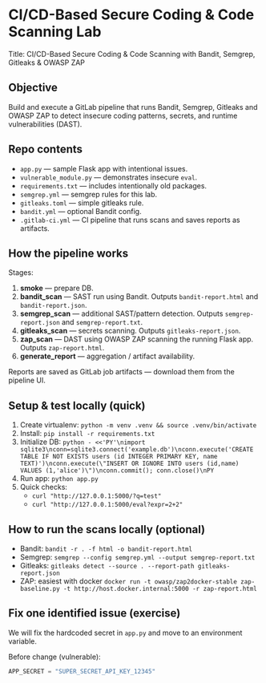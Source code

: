 # CI/CD-Based Secure Coding & Code Scanning Lab

Title: CI/CD-Based Secure Coding & Code Scanning with Bandit, Semgrep, Gitleaks & OWASP ZAP

## Objective
Build and execute a GitLab pipeline that runs Bandit, Semgrep, Gitleaks and OWASP ZAP to detect insecure coding patterns, secrets, and runtime vulnerabilities (DAST).

## Repo contents
- `app.py` — sample Flask app with intentional issues.
- `vulnerable_module.py` — demonstrates insecure `eval`.
- `requirements.txt` — includes intentionally old packages.
- `semgrep.yml` — semgrep rules for this lab.
- `gitleaks.toml` — simple gitleaks rule.
- `bandit.yml` — optional Bandit config.
- `.gitlab-ci.yml` — CI pipeline that runs scans and saves reports as artifacts.

## How the pipeline works
Stages:
1. **smoke** — prepare DB.
2. **bandit_scan** — SAST run using Bandit. Outputs `bandit-report.html` and `bandit-report.json`.
3. **semgrep_scan** — additional SAST/pattern detection. Outputs `semgrep-report.json` and `semgrep-report.txt`.
4. **gitleaks_scan** — secrets scanning. Outputs `gitleaks-report.json`.
5. **zap_scan** — DAST using OWASP ZAP scanning the running Flask app. Outputs `zap-report.html`.
6. **generate_report** — aggregation / artifact availability.

Reports are saved as GitLab job artifacts — download them from the pipeline UI.

## Setup & test locally (quick)
1. Create virtualenv: `python -m venv .venv && source .venv/bin/activate`
2. Install: `pip install -r requirements.txt`
3. Initialize DB: `python - <<'PY'\nimport sqlite3\nconn=sqlite3.connect('example.db')\nconn.execute('CREATE TABLE IF NOT EXISTS users (id INTEGER PRIMARY KEY, name TEXT)')\nconn.execute(\"INSERT OR IGNORE INTO users (id,name) VALUES (1,'alice')\")\nconn.commit(); conn.close()\nPY`
4. Run app: `python app.py`
5. Quick checks:
   - `curl "http://127.0.0.1:5000/?q=test"`
   - `curl "http://127.0.0.1:5000/eval?expr=2+2"`

## How to run the scans locally (optional)
- Bandit: `bandit -r . -f html -o bandit-report.html`
- Semgrep: `semgrep --config semgrep.yml --output semgrep-report.txt`
- Gitleaks: `gitleaks detect --source . --report-path gitleaks-report.json`
- ZAP: easiest with docker `docker run -t owasp/zap2docker-stable zap-baseline.py -t http://host.docker.internal:5000 -r zap-report.html`

## Fix one identified issue (exercise)
We will fix the hardcoded secret in `app.py` and move to an environment variable.

Before change (vulnerable):
```python
APP_SECRET = "SUPER_SECRET_API_KEY_12345"
